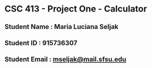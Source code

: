 # CSC 413 - Project One - Calculator

## Student Name  : Maria Luciana Seljak

## Student ID    : 915736307

## Student Email : mseljak@mail.sfsu.edu


